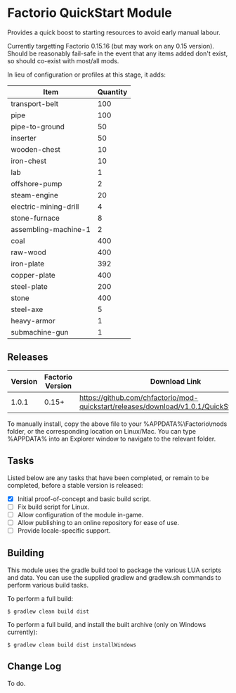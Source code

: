 # Factorio QuickStart Module

Provides a quick boost to starting resources to avoid early manual labour.

Currently targetting Factorio 0.15.16 (but may work on any 0.15 version). Should be reasonably fail-safe
in the event that any items added don't exist, so should co-exist with most/all mods.

In lieu of configuration or profiles at this stage, it adds:

Item | Quantity
---- | --------
transport-belt | 100
pipe | 100
pipe-to-ground | 50
inserter | 50
wooden-chest | 10
iron-chest | 10
lab | 1
offshore-pump | 2
steam-engine | 20
electric-mining-drill | 4
stone-furnace | 8
assembling-machine-1 | 2
coal | 400
raw-wood | 400
iron-plate | 392
copper-plate | 400
steel-plate | 200
stone | 400
steel-axe | 5
heavy-armor | 1
submachine-gun | 1

## Releases

Version			| Factorio Version	| Download Link
------------	| ----------------	| -------------
1.0.1			| 0.15+				| https://github.com/chfactorio/mod-quickstart/releases/download/v1.0.1/QuickStart_1.0.1.zip

To manually install, copy the above file to your %APPDATA%\Factorio\mods folder, or the corresponding location on Linux/Mac. You
can type %APPDATA% into an Explorer window to navigate to the relevant folder.

## Tasks

Listed below are any tasks that have been completed, or remain to be completed, before a stable version is released:

- [x] Initial proof-of-concept and basic build script.
- [ ] Fix build script for Linux.
- [ ] Allow configuration of the module in-game.
- [ ] Allow publishing to an online repository for ease of use.
- [ ] Provide locale-specific support.

## Building

This module uses the gradle build tool to package the various LUA scripts and data. You can use the supplied
gradlew and gradlew.sh commands to perform various build tasks.

To perform a full build:

```
$ gradlew clean build dist
```

To perform a full build, and install the built archive (only on Windows currently):

```
$ gradlew clean build dist installWindows
```

## Change Log

To do.